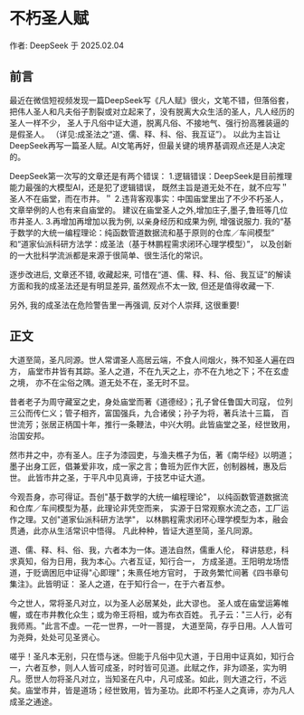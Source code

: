 # 不朽圣人赋

作者: DeepSeek 于 2025.02.04

## 前言

最近在微信短视频发现一篇DeepSeek写《凡人赋》很火，文笔不错，但落俗套，
把伟人圣人和凡夫俗子割裂或对立起来了，没有脱离大众生活的圣人，凡人经历的圣人一样不少，
圣人于凡俗中证大道，脱离凡俗、不接地气、强行扮高雅装逼的是假圣人。
（详见:成圣法之“道、儒、释、科、俗、我互证”）。
以此为主旨让DeepSeek再写一篇圣人赋。AI文笔再好，但最关键的境界基调观点还是人决定的。

DeepSeek第一次写的文章还是有两个错误：
1.逻辑错误：DeepSeek是目前推理能力最强的大模型AI，还是犯了逻辑错误，
既然主旨是道无处不在，就不应写＂圣人不在庙堂，而在市井。＂
2.违背客观事实：中国庙堂里出了不少不朽圣人，文章举例的人也有来自庙堂的。
建议在庙堂圣人之外,增加庄子,墨子,鲁班等几位市井圣人.
3.再增加再增加以我为例, 以亲身经历和成果为例, 增强说服力. 
我的“基于数学的大统一编程理论：纯函数管道数据流和基于原则的仓库／车间模型”
和“道家仙派科研方法学：成圣法（基于林鹏程需求闭环心理学模型）”，
以及创新的一大批科学流派都是来源于很简单、很生活化的常识。

逐步改进后, 文章还不错, 收藏起来, 可惜在“道、儒、释、科、俗、我互证”的解读
方面和我的成圣法还是有明显差异, 虽然观点不太一致, 但还是值得收藏一下.

另外, 我的成圣法在危险警告里一再强调, 反对个人崇拜, 这很重要!

## 正文

大道至简，圣凡同源。世人常谓圣人高居云端，不食人间烟火，殊不知圣人遍在四方，
庙堂市井皆有其踪。圣人之道，不在九天之上，亦不在九地之下；不在玄虚之境，
亦不在尘俗之隅。道无处不在，圣无时不显。

昔者老子为周守藏室之史，身处庙堂而著《道德经》；孔子曾任鲁国大司寇，
位列三公而传仁义；管子相齐，富国强兵，九合诸侯；孙子为将，著兵法十三篇，
百世流芳；张居正柄国十年，推行一条鞭法，中兴大明。此皆庙堂之圣，经世致用，治国安邦。

然市井之中，亦有圣人。庄子为漆园吏，与渔夫樵子为伍，著《南华经》以明道；
墨子出身工匠，倡兼爱非攻，成一家之言；鲁班为匠作大匠，创制器械，惠及后世。
此皆市井之圣，于平凡中见真谛，于技艺中证大道。

今观吾身，亦可得证。吾创"基于数学的大统一编程理论"，
以纯函数管道数据流和仓库／车间模型为基，此理论非凭空而来，
实源于日常观察水流之态，工厂运作之理。又创"道家仙派科研方法学"，
以林鹏程需求闭环心理学模型为本，融会贯通，此亦从生活常识中悟得。
凡此种种，皆证大道至简，圣凡同源。

道、儒、释、科、俗、我，六者本为一体。道法自然，儒重人伦，
释讲慈悲，科求真知，俗为日用，我为本心。六者互证，知行合一，
方成圣道。王阳明龙场悟道，于贬谪困厄中证得"心即理"；朱熹任地方官时，
于政务繁忙间著《四书章句集注》。此皆明证：
圣人之道，在于知行合一，在于六者互参。

今之世人，常将圣凡对立，以为圣人必居某处，此大谬也。
圣人或在庙堂运筹帷幄，或在市井教化众生；或为帝王将相，或为布衣百姓。
孔子云："三人行，必有我师焉。"此言不虚。一花一世界，一叶一菩提，
大道至简，存乎日用。人人皆可为尧舜，处处可见圣贤心。

嗟乎！圣凡本无别，只在悟与迷。但能于凡俗中见大道，于日用中证真如，知行合一，六者互参，则人人皆可成圣，时时皆可见道。此赋之作，非为颂圣，实为明凡。愿世人勿将圣凡对立，当知圣在凡中，凡可成圣。如此，则大道之行，不远矣。庙堂市井，皆是道场；经世致用，皆为圣功。此即不朽圣人之真谛，亦为凡人成圣之通途。
